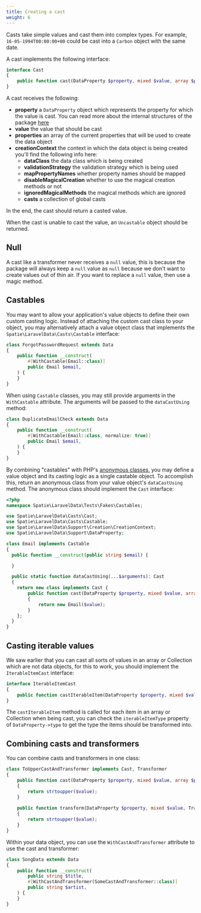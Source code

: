 ```yaml
---
title: Creating a cast
weight: 6
---
```


Casts take simple values and cast them into complex types. For example, `16-05-1994T00:00:00+00` could be cast into a `Carbon` object with the same date.

A cast implements the following interface:

```php
interface Cast
{
    public function cast(DataProperty $property, mixed $value, array $properties, CreationContext $context): mixed;
}
```

A cast receives the following:

- **property** a `DataProperty` object which represents the property for which the value is cast. You can read more about the internal structures of the package [here](/docs/laravel-data/v4/advanced-usage/internal-structures)
- **value** the value that should be cast
- **properties** an array of the current properties that will be used to create the data object
- **creationContext** the context in which the data object is being created you'll find the following info here:
    - **dataClass** the data class which is being created
    - **validationStrategy** the validation strategy which is being used
    - **mapPropertyNames** whether property names should be mapped
    - **disableMagicalCreation** whether to use the magical creation methods or not
    - **ignoredMagicalMethods** the magical methods which are ignored
    - **casts** a collection of global casts

In the end, the cast should return a casted value.

When the cast is unable to cast the value, an `Uncastable` object should be returned.

## Null

A cast like a transformer never receives a `null` value, this is because the package will always keep a `null` value as `null` because we don't want to create values out of thin air. If you want to replace a `null` value, then use a magic method.

## Castables

You may want to allow your application's value objects to define their own custom casting logic. Instead of attaching the custom cast class to your object, you may alternatively attach a value object class that implements the `Spatie\LaravelData\Casts\Castable` interface:

```php
class ForgotPasswordRequest extends Data
{
    public function __construct(
        #[WithCastable(Email::class)]
        public Email $email,
    ) {
    }
}
```

When using `Castable` classes, you may still provide arguments in the `WithCastable` attribute. The arguments will be passed to the `dataCastUsing` method:

```php
class DuplicateEmailCheck extends Data
{
    public function __construct(
        #[WithCastable(Email::class, normalize: true)]
        public Email $email,
    ) {
    }
}
```

By combining "castables" with PHP's [anonymous classes](https://www.php.net/manual/en/language.oop5.anonymous.php), you may define a value object and its casting logic as a single castable object. To accomplish this, return an anonymous class from your value object's `dataCastUsing` method. The anonymous class should implement the `Cast` interface:

```php
<?php
namespace Spatie\LaravelData\Tests\Fakes\Castables;

use Spatie\LaravelData\Casts\Cast;
use Spatie\LaravelData\Casts\Castable;
use Spatie\LaravelData\Support\Creation\CreationContext;
use Spatie\LaravelData\Support\DataProperty;

class Email implements Castable
{
  public function __construct(public string $email) {

  }

  public static function dataCastUsing(...$arguments): Cast
  {
    return new class implements Cast {
        public function cast(DataProperty $property, mixed $value, array $properties, CreationContext $context): mixed
        {
            return new Email($value);
        }
    };
  }
}
```

## Casting iterable values

We saw earlier that you can cast all sorts of values in an array or Collection which are not data objects, for this to work, you should implement the `IterableItemCast` interface:

```php
interface IterableItemCast
{
    public function castIterableItem(DataProperty $property, mixed $value, array $properties, CreationContext $context): mixed;
}
```

The `castIterableItem` method is called for each item in an array or Collection when being cast, you can check the `iterableItemType` property of `DataProperty->type` to get the type the items should be transformed into.

## Combining casts and transformers

You can combine casts and transformers in one class:

```php
class ToUpperCastAndTransformer implements Cast, Transformer
{
    public function cast(DataProperty $property, mixed $value, array $properties, CreationContext $context): string
    {
        return strtoupper($value);
    }
    
    public function transform(DataProperty $property, mixed $value, TransformationContext $context): string
    {
        return strtoupper($value);
    }
}
```

Within your data object, you can use the `WithCastAndTransformer` attribute to use the cast and transformer:

```php
class SongData extends Data
{
    public function __construct(
        public string $title,
        #[WithCastAndTransformer(SomeCastAndTransformer::class)]
        public string $artist,
    ) {
    }
}
```
